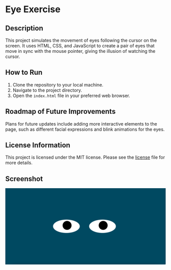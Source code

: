 # Eye Exercise

## Description
This project simulates the movement of eyes following the cursor on the screen. It uses HTML, CSS, and JavaScript to create a pair of eyes that move in sync with the mouse pointer, giving the illusion of watching the cursor.

## How to Run
1. Clone the repository to your local machine.
2. Navigate to the project directory.
3. Open the `index.html` file in your preferred web browser.

## Roadmap of Future Improvements
Plans for future updates include adding more interactive elements to the page, such as different facial expressions and blink animations for the eyes. 

## License Information
This project is licensed under the MIT license. Please see the [license](./license)
 file for more details.


## Screenshot 
![eyes](./Screenshot/eyes.png)
